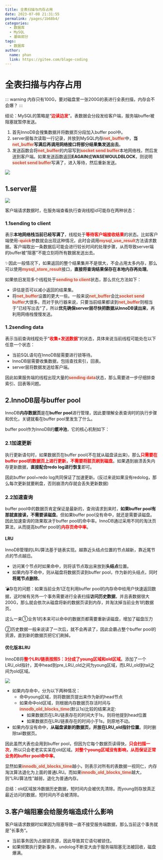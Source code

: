 ```yaml
---
title: 全表扫描与内存占用
date: 2023-07-08 21:31:55
permalink: /pages/1b68b4/
categories:
  - 数据库
  - MySQL
  - 基础部分
tags:
  - 数据库
author: 
  name: phan
  link: https://gitee.com/blage-coding
---
```

# 全表扫描与内存占用

::: warning
内存只有100G，要对磁盘里一张200G的表进行全表扫描，内存会不会爆？
:::

结论：MySQL的策略是“<font color="red">**边读边发**</font>”。表数据会分段发给客户端，服务端buffer被阻塞就暂停发送。

1. 首先InnoDB会搜集数据并将数据页分段加入buffer pool中。
2. server层每次读取一行记录，并放到MySQL内存<font style="background: rgb(240, 240, 236)" color="#d94a33">**net_buffer**</font>中，**当<font style="background: rgb(240, 240, 236)" color="#d94a33">net_buffer</font>写满后再调用网络接口将部分结果集发送出去**。
3. 发送函数会将<font style="background: rgb(240, 240, 236)" color="#d94a33">**net_buffer**</font>的内容写到<font style="background: rgb(240, 240, 236)" color="#d94a33">**socket send buffer**</font>本地网络栈，然后发送到客户端。如果发送函数返回**EAGAIN**或**WASEWOULDBLOCK**，则说明<font style="background: rgb(240, 240, 236)" color="#d94a33">**socket send buffer**</font>写满了，进入等待，然后重新发送。

![](https://cdn.staticaly.com/gh/blage-coding/picx-images-hosting@master/20230709/image.3jt52ub8ske0.webp)

## 1.server层

![](https://cdn.staticaly.com/gh/blage-coding/picx-images-hosting@master/20230709/image.2a2x64m8j42s.webp)

客户端请求数据时，在服务端查看执行查询线程id可能存在两种状态：

### 1.1sending to client

表示**本地网络栈当前已经写满了**，线程处于<font color="red">**等待客户端接收结果**</font>的状态。比如客户端使用<font style="background: rgb(240, 240, 236)" color="#d94a33">**-quick**</font>参数就会出现这种情况，此时会调用<font style="background: rgb(240, 240, 236)" color="#d94a33">**mysql_use_result**</font>方法请求数据。客户端取出一条数据后可能会进行较长时间的处理步骤，从而导致server端的buffer被“阻塞”不能立刻将所有数据发送出去。

✨因此一般情况下，如果返回的整个结果集并不是很大，不会占用太多内存，那么可以使用<font style="background: rgb(240, 240, 236)" color="#d94a33">**mysql_store_result**</font>接口，**直接将查询结果保存在本地内存再处理**。

如果依旧发现多个线程处于<font style="background: rgb(240, 240, 236)" color="#d94a33">**sending to client**</font>状态，那么优化方法如下：

- 评估是否可以减小返回的结果集。
- 将<font style="background: rgb(240, 240, 236)" color="#d94a33">**net_buffer**</font>设置的更大一些。一般来说<font style="background: rgb(240, 240, 236)" color="#d94a33">**net_buffer**</font>会比<font style="background: rgb(240, 240, 236)" color="#d94a33">**socket send buffer**</font>大很多。而对于执行器来说，只要当前结果都读到<font style="background: rgb(240, 240, 236)" color="#d94a33">**net_buffer**</font>则相当于”已经写出去“了，所以**优先确保server层尽快把数据从InnoDB读出来**，再利用网络栈慢慢发送。

### 1.2sending data

表示当前查询线程处于“<font color="red">**收集+发送数据**</font>”的状态，具体来说当前线程可能处在以下任意一个状态：

- 当前SQL语句在InnoDB层需要进行锁等待。
- InnoDB层需要收集数据，包括查找索引，回表。
- server层将数据发送给客户端。

因此如果服务端的线程出现大量的<font style="background: rgb(240, 240, 236)" color="#d94a33">**sending data**</font>状态，那么需要进一步仔细排查索引、回表等问题。

## 2.InnoDB层与buffer pool

InnoDB**内存数据页**是在**buffer pool**进行管理，因此要理解全表查询时的执行步骤和优化，关键就看在buffer pool里发生了什么。

buffer pool作为InnoDB的**缓冲池**，它的核心机制如下：

### 2.1加速更新

执行更新语句时，如果数据页在buffer pool(不在就从磁盘读出来)，那么<font color="red">**只需要在buffer pool的数据页上进行更新，不需要将脏页刷到磁盘**</font>。如果遇到崩溃丢失内存更新数据，**直接配合redo log进行恢复**即可。

因此buffer pool+redo log共同保证了加速更新。(反过来说如果没有redolog，那么每次更新就要刷盘，否则崩溃内存就会丢失更新数据)

### 2.2加速查询

buffer pool中的数据页肯定保证是最新的，查询请求到来时，**如果buffer pool有那就直接读，不需要读磁盘**。但如果buffer pool没有命中，就还是需要读磁盘。因此加速查询的效果取决于buffer pool的命中率。InnoDB通过采用不同的淘汰页算法，从而提高buffer pool的<font color="red">**内存页命中率**</font>。

#### LRU

InnoDB管理的LRU算法基于链表实现。越靠近头结点位置的节点越新，靠近尾节点的节点越旧。

- 访问某个节点时如果命中，则将该节点取出来放到**头结点**位置。
- 如果内存不命中，则从磁盘将数据页读到buffer pool，作为新的头结点，同时**将尾节点删除**。

💣存在的问题：如果当前业务1正在利用buffer pool的内存命中给用户快速返回数据，这时候有另外一个事务需要进行全表扫描**访问历史数据**，并且表数据很大200G，那么就会依次从磁盘将新的数据页读到内存，并淘汰掉当前业务1的数据页。

这么一来①业务1的本来可以命中的数据页都需要重新读磁盘，增加了磁盘压力

②历史数据一般来说读了一次后，就不会再读了，因此会霸占整个buffer pool的资源，直到新的数据页把它们刷掉。

#### 优化版本LRU

InnoDB将<font color="red">**整个LRU链表按照5：3分成了young区域和old区域**</font>。添加了一个LRU_old指针，其中head到pre_LRU_old之间为young区域，而LRU_old到tail之间为old区域。

![](https://cdn.staticaly.com/gh/blage-coding/picx-images-hosting@master/20230709/image.30qcrmnmhks0.webp)

- 如果内存命中，分为以下两种情况：
  - 命中young区域，则将数据页提出来作为新的head节点
  - 如果命中old区域，则根据内存数据页存活时间与<font style="background: rgb(240, 240, 236)" color="#d94a33">**innodb_old_blocks_time**</font>(默认1s)比较的结果决定:
    - 如果数据页在LRU链表存在的时间大于1s，则将他提到head位置
    - 如果数据页在LRU链表存在的时间小于1s，则原地不动。
- 如果内存没有命中，**从磁盘读新的数据页，并放在LRU_old指针位置**。同时删除tail数据页。

因此虽然大表也会用到buffer pool，但因为它每个数据页读得快，<font color="red">**只会扫描一次**</font>，所以只会老老实实呆在old区域。<font color="red">**对整个young区域没有影响，从而保证正常业务的buffer pool命中率**</font>。

显然如果<font style="background: rgb(240, 240, 236)" color="#d94a33">**innodb_old_blocks_time**</font>越小，则表示对所有的表数据一视同仁，内存淘汰算法退化为上面的普通LRU。而如果<font style="background: rgb(240, 240, 236)" color="#d94a33">**innodb_old_blocks_time**</font>越大，则“LRU算法性”越弱，退化为普通内存。

总结：old区域放冷数据历史数据，短时间内会被优先清除。而young则存放真正最近访问的数据，短时间内不会被清除。

## 3.客户端阻塞会给服务端造成什么影响

客户端请求数据时如果因为阻塞导致一直不接受服务端数据，那么当前这个事务就是”长事务“。

- 当前事务因为占据锁资源，因此导致其它语句被锁住。
- 如果频繁执行更新事务，undolog不断变大由于服务端阻塞无法被回收，磁盘爆满。